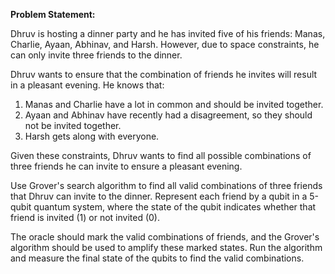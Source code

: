 **Problem Statement:**

Dhruv is hosting a dinner party and he has invited five of his friends: Manas, Charlie, Ayaan, Abhinav, and Harsh. However, due to space constraints, he can only invite three friends to the dinner. 

Dhruv wants to ensure that the combination of friends he invites will result in a pleasant evening. He knows that:

1. Manas and Charlie have a lot in common and should be invited together.
2. Ayaan and Abhinav have recently had a disagreement, so they should not be invited together.
3. Harsh gets along with everyone.

Given these constraints, Dhruv wants to find all possible combinations of three friends he can invite to ensure a pleasant evening. 

Use Grover's search algorithm to find all valid combinations of three friends that Dhruv can invite to the dinner. Represent each friend by a qubit in a 5-qubit quantum system, where the state of the qubit indicates whether that friend is invited (1) or not invited (0). 

The oracle should mark the valid combinations of friends, and the Grover's algorithm should be used to amplify these marked states. Run the algorithm and measure the final state of the qubits to find the valid combinations.